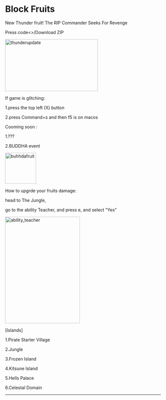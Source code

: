 # Block Fruits
New Thunder fruit!
The RIP Commander Seeks For Revenge


Press code<>/Download ZIP




<img width="300" height="168" alt="thunderupdate" src="https://github.com/user-attachments/assets/e2b4365f-0967-47d5-bcfc-4b5100adb6e7" />





If game is glitching:

1.press the top left (X) button

2.press Command+s and then f5 is on macos



Cooming soon :


1.???



2.BUDDHA event 


<img width="100" height="100" alt="buhhdafruit" src="https://github.com/user-attachments/assets/0396bc3e-3615-489f-920d-aa8abab1c5ef" />

How to upgrde your fruits damage:

head to The Jungle,

go to the ability Teacher, and press e, and select "Yes"

<img width="242" height="345" alt="ability_teacher" src="https://github.com/user-attachments/assets/46a6328b-5374-448d-8b96-4f8a425d610a" />




[Islands]

1.Pirate Starter Village

2.Jungle

3.Frozen Island

4.Kitsune Island

5.Hells Palace

6.Celestal Domain
___________________
